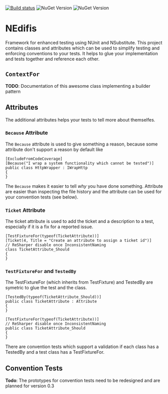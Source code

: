 [![Build status](https://ci.appveyor.com/api/projects/status/tghwql6ktsc9enqw?svg=true)](https://ci.appveyor.com/project/awesome-inc-build/nedifis) ![NuGet Version](https://img.shields.io/nuget/v/NEdifis.svg?style=flat-square) ![NuGet Version](https://img.shields.io/nuget/dt/NEdifis.svg?style=flat-square)

# NEdifis

Framework for enhanced testing using NUnit and NSubstitute. This project contains classes and 
attributes which can be used to simplify testing and enforcing conventions to your tests. It 
helps to glue your implementation and tests together and reference each other.

## `ContextFor`

**TODO**: Documentation of this awesome class implementing a builder pattern 


## Attributes

The additional attributes helps your tests to tell more about themselfes.

### `Because` Attribute

The `Because` attribute is used to give something a reason, because some attribute don't support
a reason by default like

	[ExcludeFromCodeCoverage]
    [Because("I wrap a system functionality which cannot be tested")]
	public class HttpWrapper : IWrapHttp
	{
	}

The `Because` makes it easier to tell _why_ you have done something. Attribute are easier than 
inspecting the file history and the attribute can be used for your convention tests (see below).


### `Ticket` Attribute

The ticket attribute is used to add the ticket and a description to a test, especially
if it is a fix for a reported issue.

    [TestFixtureFor(typeof(TicketAttribute))]
    [Ticket(4, Title = "Create an attribute to assign a ticket id")]
    // ReSharper disable once InconsistentNaming
    class TicketAttribute_Should
    {
    }

### `TestFixtureFor` and `TestedBy`

The TestFixtureFor (which inherits from TestFixture) and TestedBy are symetric to glue the test and 
the class.

    [TestedBy(typeof(TicketAttribute_Should))]
    public class TicketAttribute : Attribute
    {
	}

	[TestFixtureFor(typeof(TicketAttribute))]
    // ReSharper disable once InconsistentNaming
    public class TicketAttribute_Should
    {
	}

There are convention tests which support a validation if each class has a TestedBy and a test class
has a TestFixtureFor.

## Convention Tests

**Todo**: The prototypes for convention tests need to be redesigned and are planned for version 0.3